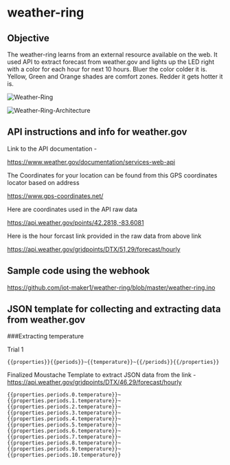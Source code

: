 # weather-ring

## Objective

The weather-ring learns from an external resource available on the web. It used API to extract forecast from weather.gov and lights up the LED right with a color for each hour for next 10 hours. Bluer the color colder it is. Yellow, Green and Orange shades are comfort zones. Redder it gets hotter it is.


![Weather-Ring](https://github.com/a2mm-iot-hackathon/iot-samples/blob/master/Weather-ring-MVP/weather-ring.gif)

![Weather-Ring-Architecture](https://github.com/a2mm-iot-hackathon/iot-samples/blob/master/Weather-ring-MVP/weather-ring-arch.jpg)

## API instructions and info for weather.gov

Link to the API documentation - 

https://www.weather.gov/documentation/services-web-api

The Coordinates for your location can be found from this GPS coordinates locator based on address

https://www.gps-coordinates.net/

Here are coordinates used in the API raw data

https://api.weather.gov/points/42.2818,-83.6081

Here is the hour forcast link provided in the raw data from above link

https://api.weather.gov/gridpoints/DTX/51,29/forecast/hourly

## Sample code using the webhook

https://github.com/iot-maker1/weather-ring/blob/master/weather-ring.ino



## JSON template for collecting and extracting data from weather.gov

###Extracting temperature

Trial 1

`{{properties}}{{periods}}~{{temperature}}~{{/periods}}{{/properties}}`

Finalized Moustache Template to extract JSON data from the link - 
https://api.weather.gov/gridpoints/DTX/46,29/forecast/hourly

`{{properties.periods.0.temperature}}~{{properties.periods.1.temperature}}~{{properties.periods.2.temperature}}~{{properties.periods.3.temperature}}~{{properties.periods.4.temperature}}~ {{properties.periods.5.temperature}}~{{properties.periods.6.temperature}}~{{properties.periods.7.temperature}}~{{properties.periods.8.temperature}}~{{properties.periods.9.temperature}}~{{properties.periods.10.temperature}}`
